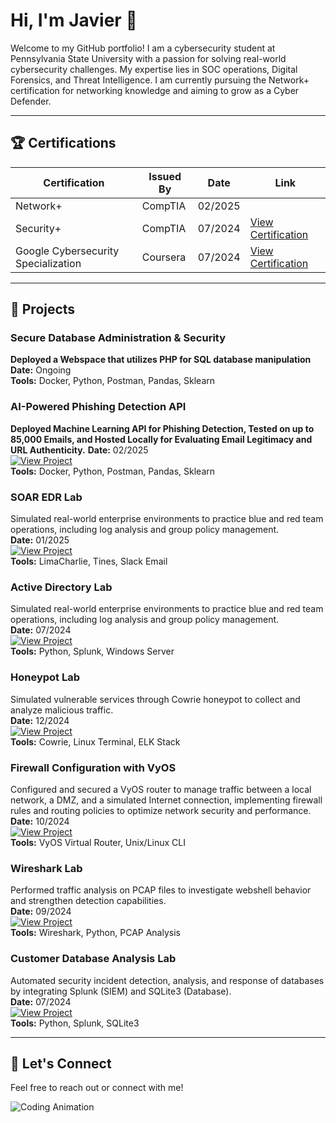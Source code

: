 # Hi, I'm Javier 👋  

Welcome to my GitHub portfolio! I am a cybersecurity student at Pennsylvania State University with a passion for solving real-world cybersecurity challenges. My expertise lies in SOC operations, Digital Forensics, and Threat Intelligence. I am currently pursuing the Network+ certification for networking knowledge and aiming to grow as a Cyber Defender.

---

## 🏆 Certifications
| Certification        | Issued By       | Date        | Link                      |
|----------------------|-----------------|-------------|---------------------------|
| Network+ | CompTIA | 02/2025 | |
| Security+            | CompTIA         | 07/2024     | [View Certification](https://www.credly.com/badges/5386daf1-dd5a-4637-a0f3-fbc3b5e3eaac/public_url) |
| Google Cybersecurity Specialization | Coursera     | 07/2024     | [View Certification](https://www.coursera.org/account/accomplishments/specialization/3KAZ2UT5LSAS) |

---

## 🚀 Projects  

### Secure Database Administration & Security
**Deployed a Webspace that utilizes PHP for SQL database manipulation**
**Date:** Ongoing  
**Tools:** Docker, Python, Postman, Pandas, Sklearn

### AI-Powered Phishing Detection API
**Deployed Machine Learning API for Phishing Detection, Tested on up to 85,000 Emails, and Hosted Locally for Evaluating Email Legitimacy and URL Authenticity.**
**Date:** 02/2025  
[![View Project](https://img.shields.io/badge/View-Project-informational)](https://github.com/javo2002/AI-Powered-Phishing-Detection-API)  
**Tools:** Docker, Python, Postman, Pandas, Sklearn

### SOAR EDR Lab
Simulated real-world enterprise environments to practice blue and red team operations, including log analysis and group policy management.  
**Date:** 01/2025  
[![View Project](https://img.shields.io/badge/View-Project-informational)](https://github.com/javo2002/SOAR-EDR)  
**Tools:** LimaCharlie, Tines, Slack Email  

### Active Directory Lab  
Simulated real-world enterprise environments to practice blue and red team operations, including log analysis and group policy management.  
**Date:** 07/2024  
[![View Project](https://img.shields.io/badge/View-Project-informational)](https://github.com/javo2002/Active-Directory-Analysis)  
**Tools:** Python, Splunk, Windows Server  

### Honeypot Lab  
Simulated vulnerable services through Cowrie honeypot to collect and analyze malicious traffic.  
**Date:** 12/2024  
[![View Project](https://img.shields.io/badge/View-Project-informational)](https://github.com/javo2002/Cowrie-Honeypot)  
**Tools:** Cowrie, Linux Terminal, ELK Stack

### Firewall Configuration with VyOS  
Configured and secured a VyOS router to manage traffic between a local network, a DMZ, and a simulated Internet connection, implementing firewall rules and routing policies to optimize network security and performance.  
**Date:** 10/2024  
[![View Project](https://img.shields.io/badge/View-Project-informational)](https://github.com/javo2002/Firewall-Configuration-VyOS)  
**Tools:** VyOS Virtual Router, Unix/Linux CLI

### Wireshark Lab  
Performed traffic analysis on PCAP files to investigate webshell behavior and strengthen detection capabilities.  
**Date:** 09/2024  
[![View Project](https://img.shields.io/badge/View-Project-informational)](https://github.com/javo2002/Wireshark-Basics)  
**Tools:** Wireshark, Python, PCAP Analysis  

### Customer Database Analysis Lab  
Automated security incident detection, analysis, and response of databases by integrating Splunk (SIEM) and SQLite3 (Database).  
**Date:** 07/2024  
[![View Project](https://img.shields.io/badge/View-Project-informational)](https://github.com/javo2002/Customer-Database-SIEM-Analysis)  
**Tools:** Python, Splunk, SQLite3  

---

## 💬 Let's Connect  
Feel free to reach out or connect with me!  

![Coding Animation](https://media.giphy.com/media/13HgwGsXF0aiGY/giphy.gif)  
